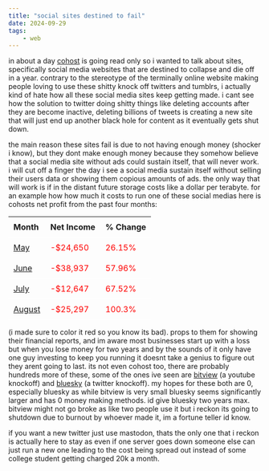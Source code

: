 ```yaml
---
title: "social sites destined to fail"
date: 2024-09-29
tags:
    - web
---
```


<style>
th, td {
  padding: 10px;
  border-bottom: 1px solid #ffffff;
  text-align: left;
}
</style>

in about a day [cohost](https://cohost.org/) is going read only so i wanted to talk about sites, specifically social media websites that are destined to collapse and die off in a year. contrary to the stereotype of the terminally online website making people loving to use these shitty knock off twitters and tumblrs, i actually kind of hate how all these social media sites keep getting made. i cant see how the solution to twitter doing shitty things like deleting accounts after they are become inactive, deleting billions of tweets is creating a new site that will just end up another black hole for content as it eventually gets shut down.

the main reason these sites fail is due to not having enough money (shocker i know), but they dont make enough money because they somehow believe that a social media site without ads could sustain itself, that will never work. i will cut off a finger the day i see a social media sustain itself without selling their users data or showing them copious amounts of ads. the only way that will work is if in the distant future storage costs like a dollar per terabyte. for an example how how much it costs to run one of these social medias here is cohosts net profit from the past four months:

| Month                                                                | Net Income                                      | % Change                                   |
| ---------------------------------------------------------------------| ------------------------------------------------| ------------------------------------------ |
| [May](https://cohost.org/staff/post/6403911-may-2024-financial-u)    | <span style="color:red;">-$24,650</span>        | <span style="color:red;">26.15%</span>     |
| [June](https://cohost.org/staff/post/7045283-june-2024-financial)    | <span style="color:red;">-$38,937</span>        | <span style="color:red;">57.96%</span>     |
| [July](https://cohost.org/staff/post/7356939-july-2024-financial)    | <span style="color:red;">-$12,647</span>        | <span style="color:red;">67.52%</span>     |
| [August](https://cohost.org/staff/post/7611443-cohost-to-shut-down)  | <span style="color:red;">-$25,297</span>        | <span style="color:red;">100.3%</span>     |

(i made sure to color it red so you know its bad). props to them for showing their financial reports, and im aware most businesses start up with a loss but when you lose money for two years and by the sounds of it only have one guy investing to keep you running it doesnt take a genius to figure out they arent going to last. its not even cohost too, there are probably hundreds more of these, some of the ones ive seen are [bitview](https://www.bitview.net/) (a youtube knockoff) and [bluesky](https://bsky.app/) (a twitter knockoff). my hopes for these both are 0, especially bluesky as while bitview is very small bluesky seems significantly larger and has 0 money making methods. id give bluesky two years max. bitview might not go broke as like two people use it but i reckon its going to shutdown due to burnout by whoever made it, im a fortune teller id know.

if you want a new twitter just use mastodon, thats the only one that i reckon is actually here to stay as even if one server goes down someone else can just run a new one leading to the cost being spread out instead of some college student getting charged 20k a month.
